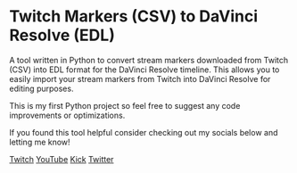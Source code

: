 # Twitch Markers (CSV) to DaVinci Resolve (EDL)

A tool written in Python to convert stream markers downloaded from Twitch (CSV) into EDL format for the DaVinci Resolve timeline. This allows you to easily import your stream markers from Twitch into DaVinci Resolve for editing purposes.

This is my first Python project so feel free to suggest any code improvements or optimizations.

If you found this tool helpful consider checking out my socials below and letting me know!

[Twitch](https://www.twitch.tv/poisonslash)
[YouTube](https://www.youtube.com/@Poisonslash)
[Kick](https://kick.com/poisonslash)
[Twitter](https://x.com/PoisonslashX)
